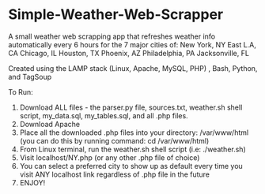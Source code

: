 # Simple-Weather-Web-Scrapper
A small weather web scrapping app that refreshes weather info automatically every 6 hours for the 7 major cities of: 
  New York, NY
  East L.A, CA
  Chicago, IL
  Houston, TX
  Phoenix, AZ
  Philadelphia, PA
  Jacksonville, FL
  
Created using the LAMP stack (Linux, Apache, MySQL, PHP) , Bash, Python, and TagSoup

To Run:
1) Download ALL files - the parser.py file, sources.txt, weather.sh shell script, my_data.sql, my_tables.sql, and all .php files.
2) Download Apache
3) Place all the downloaded .php files into your directory: /var/www/html
(you can do this by running command: cd /var/www/html)
4) From Linux terminal, run the weather.sh shell script (i.e: ./weather.sh)
5) Visit localhost/NY.php (or any other .php file of choice)
6) You can select a preferred city to show up as default every time you visit ANY localhost link regardless of .php file in the future
7) ENJOY!
